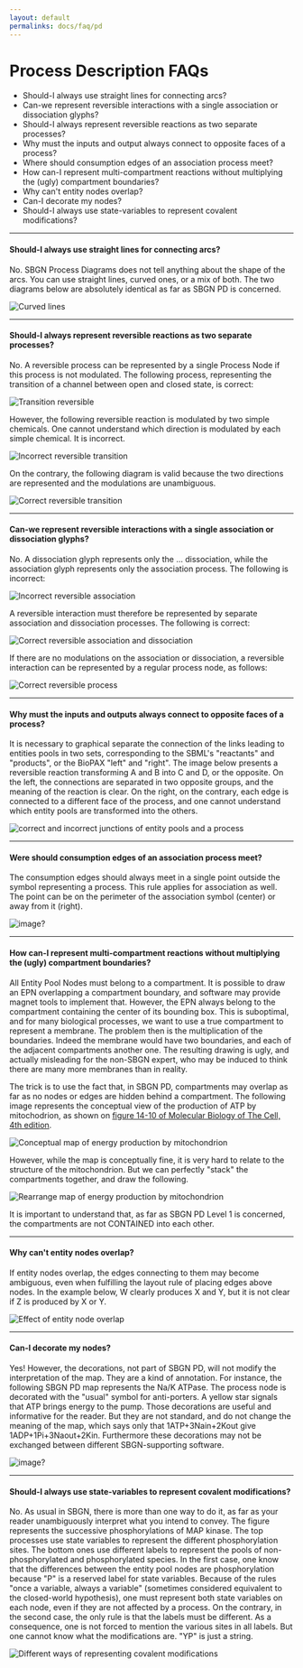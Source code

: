 ```yaml
---
layout: default
permalinks: docs/faq/pd
---
```

# Process Description FAQs

* Should-I always use straight lines for connecting arcs?
* Can-we represent reversible interactions with a single association or dissociation glyphs?
* Should-I always represent reversible reactions as two separate processes?
* Why must the inputs and output always connect to opposite faces of a process?
* Where should consumption edges of an association process meet?
* How can-I represent multi-compartment reactions without multiplying the (ugly) compartment boundaries?
* Why can't entity nodes overlap?
* Can-I decorate my nodes?
* Should-I always use state-variables to represent covalent modifications? 


---
#### Should-I always use straight lines for connecting arcs?

No. SBGN Process Diagrams does not tell anything about the shape of the arcs. You can use straight lines, curved ones, or a mix of both. The two diagrams below are absolutely identical as far as SBGN PD is concerned.

![Curved lines](img/Curved-lines.png)

---
#### Should-I always represent reversible reactions as two separate processes?

No. A reversible process can be represented by a single Process Node if this process is not modulated. The following process, representing the transition of a channel between open and closed state, is correct:


![Transition reversible](img/Transition-reversible.png)

However, the following reversible reaction is modulated by two simple chemicals. One cannot understand which direction is modulated by each simple chemical. It is incorrect.


![Incorrect reversible transition](img/Transition-modulated-forbidden.png)

On the contrary, the following diagram is valid because the two directions are represented and the modulations are unambiguous.


![Correct reversible transition](img/Transition-modulated.png)

---
#### Can-we represent reversible interactions with a single association or dissociation glyphs?

No. A dissociation glyph represents only the ... dissociation, while the association glyph represents only the association process. The following is incorrect:


![Incorrect reversible association](img/Assoc-revers.png)

A reversible interaction must therefore be represented by separate association and dissociation processes. The following is correct:


![Correct reversible association and dissociation](img/Assoc-dissoc.png)

If there are no modulations on the association or dissociation, a reversible interaction can be represented by a regular process node, as follows:


![Correct reversible process](img/Process-revers.png)

---
#### Why must the inputs and outputs always connect to opposite faces of a process?

It is necessary to graphical separate the connection of the links leading to entities pools in two sets, corresponding to the SBML's "reactants" and "products", or the BioPAX "left" and "right". The image below presents a reversible reaction transforming A and B into C and D, or the opposite. On the left, the connections are separated in two opposite groups, and the meaning of the reaction is clear. On the right, on the contrary, each edge is connected to a different face of the process, and one cannot understand which entity pools are transformed into the others.


![correct and incorrect junctions of entity pools and a process](img/Opposite-faces.png)


---
#### Were should consumption edges of an association process meet?

The consumption edges should always meet in a single point outside the symbol representing a process. This rule applies for association as well. The point can be on the perimeter of the association symbol (center) or away from it (right).

![image?]()

---
#### How can-I represent multi-compartment reactions without multiplying the (ugly) compartment boundaries?

All Entity Pool Nodes must belong to a compartment. It is possible to draw an EPN overlapping a compartment boundary, and software may provide magnet tools to implement that. However, the EPN always belong to the compartment containing the center of its bounding box. This is suboptimal, and for many biological processes, we want to use a true compartment to represent a membrane. The problem then is the multiplication of the boundaries. Indeed the membrane would have two boundaries, and each of the adjacent compartments another one. The resulting drawing is ugly, and actually misleading for the non-SBGN expert, who may be induced to think there are many more membranes than in reality.

The trick is to use the fact that, in SBGN PD, compartments may overlap as far as no nodes or edges are hidden behind a compartment. The following image represents the conceptual view of the production of ATP by mitochodrion, as shown on [figure 14-10 of Molecular Biology of The Cell, 4th edition](http://www.ncbi.nlm.nih.gov/books/bv.fcgi?rid=mboc4.figgrp.2504).


![Conceptual map of energy production by mitochondrion](img/MitochondrionSpread.png)

However, while the map is conceptually fine, it is very hard to relate to the structure of the mitochondrion. But we can perfectly "stack" the compartments together, and draw the following.


![Rearrange map of energy production by mitochondrion](img/MitochondrionOverlap.png/)

It is important to understand that, as far as SBGN PD Level 1 is concerned, the compartments are not CONTAINED into each other.

---
#### Why can't entity nodes overlap?

If entity nodes overlap, the edges connecting to them may become ambiguous, even when fulfilling the layout rule of placing edges above nodes. In the example below, W clearly produces X and Y, but it is not clear if Z is produced by X or Y.


![Effect of entity node overlap](img/No-overlap.png/)

---
#### Can-I decorate my nodes?

Yes! However, the decorations, not part of SBGN PD, will not modify the interpretation of the map. They are a kind of annotation. For instance, the following SBGN PD map represents the Na/K ATPase. The process node is decorated with the "usual" symbol for anti-porters. A yellow star signals that ATP brings energy to the pump. Those decorations are useful and informative for the reader. But they are not standard, and do not change the meaning of the map, which says only that 1ATP+3Nain+2Kout give 1ADP+1Pi+3Naout+2Kin. Furthermore these decorations may not be exchanged between different SBGN-supporting software.

![image?]()

---
#### Should-I always use state-variables to represent covalent modifications?

No. As usual in SBGN, there is more than one way to do it, as far as your reader unambiguously interpret what you intend to convey. The figure represents the successive phosphorylations of MAP kinase. The top processes use state variables to represent the different phosphorylation sites. The bottom ones use different labels to represent the pools of non-phosphorylated and phosphorylated species. In the first case, one know that the differences between the entity pool nodes are phosphorylation because "P" is a reserved label for state variables. Because of the rules "once a variable, always a variable" (sometimes considered equivalent to the closed-world hypothesis), one must represent both state variables on each node, even if they are not affected by a process. On the contrary, in the second case, the only rule is that the labels must be different. As a consequence, one is not forced to mention the various sites in all labels. But one cannot know what the modifications are. "YP" is just a string.


![Different ways of representing covalent modifications](img/Label-Vs-StateVariables.png/)
